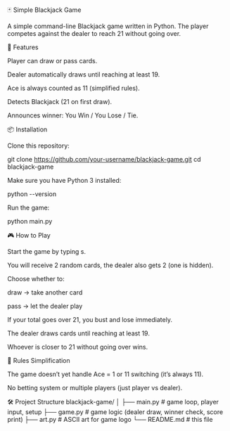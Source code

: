 🃏 Simple Blackjack Game

A simple command-line Blackjack game written in Python.
The player competes against the dealer to reach 21 without going over.


🚀 Features

Player can draw or pass cards.

Dealer automatically draws until reaching at least 19.

Ace is always counted as 11 (simplified rules).

Detects Blackjack (21 on first draw).

Announces winner: You Win / You Lose / Tie.


📦 Installation

Clone this repository:

git clone https://github.com/your-username/blackjack-game.git
cd blackjack-game


Make sure you have Python 3 installed:

python --version


Run the game:

python main.py


🎮 How to Play

Start the game by typing s.

You will receive 2 random cards, the dealer also gets 2 (one is hidden).

Choose whether to:

draw → take another card

pass → let the dealer play

If your total goes over 21, you bust and lose immediately.

The dealer draws cards until reaching at least 19.

Whoever is closer to 21 without going over wins.


📖 Rules Simplification

The game doesn’t yet handle Ace = 1 or 11 switching (it’s always 11).

No betting system or multiple players (just player vs dealer).


🛠️ Project Structure
blackjack-game/
│
├── main.py     # game loop, player input, setup
├── game.py     # game logic (dealer draw, winner check, score print)
├── art.py      # ASCII art for game logo
└── README.md   # this file
